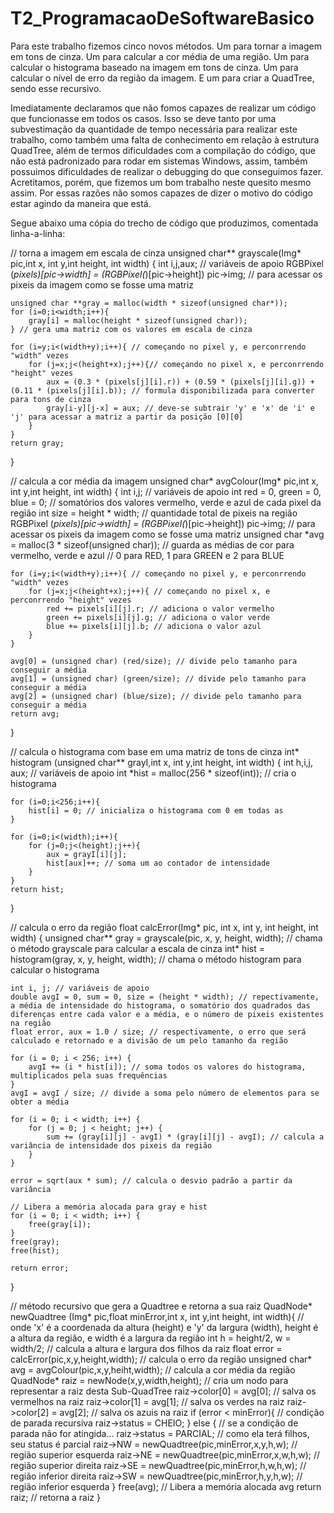 # T2_ProgramacaoDeSoftwareBasico
Para este trabalho fizemos cinco novos métodos.
Um para tornar a imagem em tons de cinza.
Um para calcular a cor média de uma região.
Um para calcular o histograma baseado na imagem em tons de cinza.
Um para calcular o nível de erro da região da imagem.
E um para criar a QuadTree, sendo esse recursivo.

Imediatamente declaramos que não fomos capazes de realizar um código que funcionasse em todos os casos. 
Isso se deve tanto por uma subvestimação da quantidade de tempo necessária para realizar este trabalho, como também uma falta de conhecimento em relação à estrutura QuadTree,
além de termos dificuldades com a compilação do código, que não está padronizado para rodar em sistemas Windows,
assim, também possuimos dificuldades de realizar o debugging do que conseguimos fazer. Acretitamos, porém, que fizemos um bom trabalho neste quesito mesmo assim.
Por essas razões não somos capazes de dizer o motivo do código estar agindo da maneira que está.

Segue abaixo uma cópia do trecho de código que produzimos, comentada linha-a-linha:


// torna a imagem em escala de cinza
unsigned char** grayscale(Img* pic,int x, int y,int height, int width)
{
	int i,j,aux; // variáveis de apoio
	RGBPixel (*pixels)[pic->width] = (RGBPixel(*)[pic->height]) pic->img; // para acessar os pixeis da imagem como se fosse uma matriz
	
	unsigned char **gray = malloc(width * sizeof(unsigned char*));
	for (i=0;i<width;i++){
		gray[i] = malloc(height * sizeof(unsigned char));
	} // gera uma matriz com os valores em escala de cinza
	
	for (i=y;i<(width+y);i++){ // começando no pixel y, e perconrrendo "width" vezes
		for (j=x;j<(height+x);j++){// começando no pixel x, e perconrrendo "height" vezes
            aux = (0.3 * (pixels[j][i].r)) + (0.59 * (pixels[j][i].g)) + (0.11 * (pixels[j][i].b)); // formula disponibilizada para converter para tons de cinza
			gray[i-y][j-x] = aux; // deve-se subtrair 'y' e 'x' de 'i' e 'j' para acessar a matriz a partir da posição [0][0]
		}
	}
	return gray;
}

// calcula a cor média da imagem
unsigned char* avgColour(Img* pic,int x, int y,int height, int width)
{
	int i,j; // variáveis de apoio
    int red = 0, green = 0, blue = 0; // somatórios dos valores vermelho, verde e azul de cada pixel da região
    int size = height * width; // quantidade total de pixeis na região
	RGBPixel (*pixels)[pic->width] = (RGBPixel(*)[pic->height]) pic->img; // para acessar os pixeis da imagem como se fosse uma matriz
    unsigned char *avg = malloc(3 * sizeof(unsigned char)); // guarda as médias de cor para vermelho, verde e azul
    // 0 para RED, 1 para GREEN e 2 para BLUE
    
    for (i=y;i<(width+y);i++){ // começando no pixel y, e perconrrendo "width" vezes
        for (j=x;j<(height+x);j++){ // começando no pixel x, e perconrrendo "height" vezes
            red += pixels[i][j].r; // adiciona o valor vermelho
            green += pixels[i][j].g; // adiciona o valor verde
            blue += pixels[i][j].b; // adiciona o valor azul
        }
    }

    avg[0] = (unsigned char) (red/size); // divide pelo tamanho para conseguir a média
    avg[1] = (unsigned char) (green/size); // divide pelo tamanho para conseguir a média
    avg[2] = (unsigned char) (blue/size); // divide pelo tamanho para conseguir a média
    return avg;
}

// calcula o histograma com base em uma matriz de tons de cinza
int* histogram (unsigned char** grayI,int x, int y,int height, int width)
{
    int h,i,j, aux; // variáveis de apoio
    int *hist = malloc(256 * sizeof(int)); // cria o histograma

    for (i=0;i<256;i++){
        hist[i] = 0; // inicializa o histograma com 0 em todas as
    }

    for (i=0;i<(width);i++){
        for (j=0;j<(height);j++){
            aux = grayI[i][j];
            hist[aux]++; // soma um ao contador de intensidade
        }
    }
    return hist;
}

// calcula o erro da região
float calcError(Img* pic, int x, int y, int height, int width)
{
    unsigned char** gray = grayscale(pic, x, y, height, width); // chama o método grayscale para calcular a escala de cinza
    int* hist = histogram(gray, x, y, height, width); // chama o método histogram para calcular o histograma

    int i, j; // variáveis de apoio
    double avgI = 0, sum = 0, size = (height * width); // repectivamente, a média de intensidade do histograma, o somatório dos quadrados das diferenças entre cada valor e a média, e o número de pixeis existentes na região
    float error, aux = 1.0 / size; // respectivamente, o erro que será calculado e retornado e a divisão de um pelo tamanho da região

    for (i = 0; i < 256; i++) {
        avgI += (i * hist[i]); // soma todos os valores do histograma, multiplicados pela suas frequências
    }
    avgI = avgI / size; // divide a soma pelo número de elementos para se obter a média

    for (i = 0; i < width; i++) {
        for (j = 0; j < height; j++) {
            sum += (gray[i][j] - avgI) * (gray[i][j] - avgI); // calcula a variância de intensidade dos pixeis da região
        }
    }

    error = sqrt(aux * sum); // calcula o desvio padrão a partir da variância

    // Libera a memória alocada para gray e hist
    for (i = 0; i < width; i++) {
        free(gray[i]);
    }
    free(gray);
    free(hist);

    return error;
}

// método recursivo que gera a Quadtree e retorna a sua raiz
QuadNode* newQuadtree (Img* pic,float minError,int x, int y,int height, int width){
    // onde 'x' é a coordenada da altura (height) e 'y' da largura (width), height é a altura da região, e width é a largura da região
    int h = height/2, w = width/2; // calcula a altura e largura dos filhos da raiz
    float error = calcError(pic,x,y,height,width); // calcula o erro da região
    unsigned char* avg = avgColour(pic,x,y,heiht,width); // calcula a cor média da região
    QuadNode* raiz = newNode(x,y,width,height); // cria um nodo para representar a raiz desta Sub-QuadTree
    raiz->color[0] = avg[0]; // salva os vermelhos na raiz
    raiz->color[1] = avg[1]; // salva os verdes na raiz
    raiz->color[2] = avg[2]; // salva os azuis na raiz
    if (error < minError){ // condição de parada recursiva
        raiz->status = CHEIO;
    } else {
        // se a condição de parada não for atingida...
        raiz->status = PARCIAL; // como ela terá filhos, seu status é parcial
        raiz->NW = newQuadtree(pic,minError,x,y,h,w); // região superior esquerda
        raiz->NE = newQuadtree(pic,minError,x,w,h,w); // região superior direita
        raiz->SE = newQuadtree(pic,minError,h,w,h,w); // região inferior direita
        raiz->SW = newQuadtree(pic,minError,h,y,h,w); // região inferior esquerda
    }
    free(avg); // Libera a memória alocada avg
    return raiz; // retorna a raiz
}